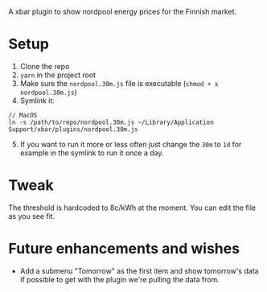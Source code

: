 A xbar plugin to show nordpool energy prices for the Finnish market.

# Setup

1. Clone the repo
2. `yarn` in the project root
3. Make sure the `nordpool.30m.js` file is executable (`chmod + x nordpool.30m.js`)
4. Symlink it:

```
// MacOS
ln -s /path/to/repo/nordpool.30m.js ~/Library/Application Support/xbar/plugins/nordpool.30m.js
```

5. If you want to run it more or less often just change the `30m` to `1d` for example in the symlink to run it once a day.

# Tweak

The threshold is hardcoded to 8c/kWh at the moment. You can edit the file as you see fit.

# Future enhancements and wishes

- Add a submenu "Tomorrow" as the first item and show tomorrow's data
  if possible to get with the plugin we're pulling the data from.
